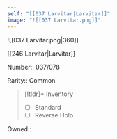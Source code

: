 ```yaml
---
self: "[[037 Larvitar|Larvitar]]"
image: "![[037 Larvitar.png]]"
---
```


![[037 Larvitar.png|360]]

[[246 Larvitar|Larvitar]]

Number:: 037/078

Rarity:: Common

> [!tldr]+ Inventory
> - [ ] Standard
> - [ ] Reverse Holo

Owned:: 

